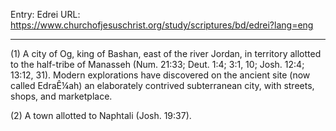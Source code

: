Entry: Edrei
URL: https://www.churchofjesuschrist.org/study/scriptures/bd/edrei?lang=eng

---

(1) A city of Og, king of Bashan, east of the river Jordan, in territory allotted to the half-tribe of Manasseh (Num. 21:33; Deut. 1:4; 3:1, 10; Josh. 12:4; 13:12, 31). Modern explorations have discovered on the ancient site (now called EdraÊ¼ah) an elaborately contrived subterranean city, with streets, shops, and marketplace.

(2) A town allotted to Naphtali (Josh. 19:37).
